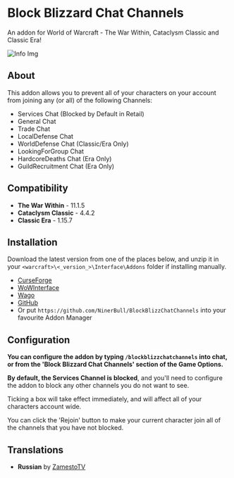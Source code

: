 # Block Blizzard Chat Channels
An addon for World of Warcraft - The War Within, Cataclysm Classic and Classic Era!

![Info Img](https://cdn-wow.mmoui.com/preview/pvw76437.jpg)

## About
This addon allows you to prevent all of your characters on your account from joining any (or all) of the following Channels:

* Services Chat (Blocked by Default in Retail)
* General Chat
* Trade Chat
* LocalDefense Chat
* WorldDefense Chat (Classic/Era Only)
* LookingForGroup Chat
* HardcoreDeaths Chat (Era Only)
* GuildRecruitment Chat (Era Only)


## Compatibility
* **The War Within** - 11.1.5
* **Cataclysm Classic** - 4.4.2
* **Classic Era** - 1.15.7


## Installation
Download the latest version from one of the places below, and unzip it in your `<warcraft>\<_version_>\Interface\Addons` folder if installing manually.

* [CurseForge](https://www.curseforge.com/wow/addons/block-blizzard-chat-channels)
* [WoWInterface](https://www.wowinterface.com/downloads/info26788-BlockBlizzardChatChannels.html)
* [Wago](https://addons.wago.io/addons/blockblizzchatchannels/)
* [GitHub](https://github.com/NinerBull/BlockBlizzChatChannels/releases/latest)
* Or put `https://github.com/NinerBull/BlockBlizzChatChannels` into your favourite Addon Manager


## Configuration
**You can configure the addon by typing `/blockblizzchatchannels` into chat, or from the 'Block Blizzard Chat Channels' section of the Game Options.**

**By default, the Services Channel is blocked**, and you'll need to configure the addon to block any other channels you do not want to see.

Ticking a box will take effect immediately, and will affect all of your characters account wide.

You can click the 'Rejoin' button to make your current character join all of the channels that you have not blocked.

## Translations
* **Russian** by [ZamestoTV](https://github.com/Hubbotu)
